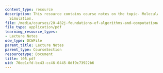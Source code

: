 ```yaml
---
content_type: resource
description: This resource contains course notes on the topic- Molecular Dynamics
  Simulation.
file: /media/courses/20-482j-foundations-of-algorithms-and-computational-techniques-in-systems-biology-spring-2006/76ee1cfdbc43cc4604450df9c73922b6_l05.pdf
file_type: application/pdf
learning_resource_types:
- Lecture Notes
ocw_type: OCWFile
parent_title: Lecture Notes
parent_type: CourseSection
resourcetype: Document
title: l05.pdf
uid: 76ee1cfd-bc43-cc46-0445-0df9c73922b6
---
```

